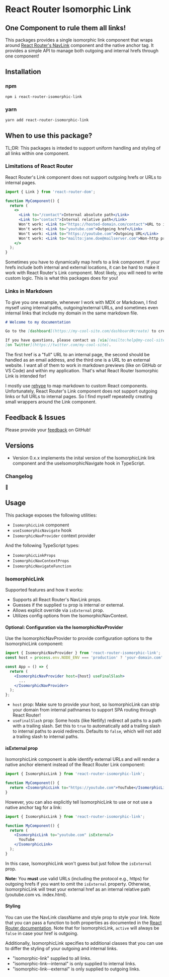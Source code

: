 # React Router Isomorphic Link

## One Component to rule them all links!

This packages provides a single isomorphic link component that wraps around [React Router's NavLink](https://v5.reactrouter.com/web/api/NavLink) component and the native anchor tag. It provides a simple API to manage both outgoing and internal hrefs through one component!

## Installation

### npm

```bash
npm i react-router-isomorphic-link
```

### yarn

```bash
yarn add react-router-isomorphic-link
```

## When to use this package?

TL;DR: This packages is inteded to support uniform handling and styling of all links within one component.

### Limitations of React Router

React Router's Link component does not support outgoing hrefs or URLs to internal pages.

```jsx
import { Link } from 'react-router-dom';

function MyComponent() {
  return (
    <>
      <Link to="/contact">Internal absolute path</Link>
      <Link to="contact">Internal relative path</Link>
      Won't work: <Link to="https://hosted-domain.com/contact">URL to internal absolute path</Link>
      Won't work: <Link to="youtube.com">Outgoing href</Link>
      Won't work: <Link to="https://youtube.com">Outgoing URL</Link>
      Won't work: <Link to="mailto:jane.doe@mailserver.com">Non-http protocol href</Link>
    </>
  );
}
```

Sometimes you have to dynamically map hrefs to a link component. If your hrefs include both internal and external locations, it can be hard to make it work with React Router's Link component. Most likely, you will need to write custom logic. This is what this packages does for you!

### Links in Markdown

To give you one example, whenever I work with MDX or Markdown, I find myself using internal paths, outgoing/external URLs, and sometimes even internal links that include my domain in the same markdown file.

```markdown
# Welcome to my documentation

Go to the [dashboard](https://my-cool-site.com/dashboard#create) to create a new project.

If you have questions, please contact us [via](mailto:help@my-cool-site.com) or
[on Twitter](https://twitter.com/my-cool-site).
```

The first href is a "full" URL to an internal page, the second should be handled as an email address, and the third one is a URL to an external website. I want all of them to work in markdown previews (like on GitHub or VS Code) and within my application. That's what React Router Isomorphic Link is intended for!

I mostly use [rehype](https://www.npmjs.com/package/rehype) to map markdown to custom React components. Unfortunately, React Router's Link component does not support outgoing links or full URLs to internal pages. So I find myself repeatedly creating small wrappers around the Link component.

## Feedback & Issues

Please provide your [feedback](https://github.com/andrelandgraf/react-router-isomorphic-link/issues) on GitHub!

## Versions

- Version 0.x.x implements the inital version of the IsomorphicLink link component and the useIsomorphicNavigate hook in TypeScript.

### Changelog

👀

## Usage

This package exposes the following utilities:

- `IsomorphicLink` component
- `useIsomorphicNavigate` hook
- `IsomorphicNavProvider` context provider

And the following TypeScript types:

- `IsomorphicLinkProps`
- `IsomorphicNavContextProps`
- `IsomorphicNavigateFunction`

### IsomorphicLink

Supported features and how it works:

- Supports all React Router's NavLink props.
- Guesses if the supplied `to` prop is internal or external.
- Allows explicit override via `isExternal` prop.
- Utilizes config options from the IsomorphicNavContext.

#### Optional: Configuration via the IsomorphicNavProvider

Use the IsomorphicNavProvider to provide configuration options to the IsomorphicLink component:

```jsx
import { IsomorphicNavProvider } from 'react-router-isomorphic-link';
const host = process.env.NODE_ENV === 'production' ? 'your-domain.com' : 'localhost:3000';

const App = () => {
  return (
    <IsomorphicNavProvider host={host} useFinalSlash>
      ...
    </IsomorphicNavProvider>
  );
};
```

- `host` prop: Make sure to provide your host, so IsomorphicLink can strip your domain from internal pathnames to support SPA routing through React Router!
- `useFinalSlash` prop: Some hosts (like Netlify) redirect all paths to a path with a trailing slash. Set this to `true` to automatically add a trailing slash to internal paths to avoid redirects. Defaults to `false`, which will not add a trailing slash to internal paths.

#### isExternal prop

IsomorphicLink component is able identify external URLs and will render a native anchor element instead of the React Router Link component:

```jsx
import { IsomorphicLink } from 'react-router-isomorphic-link';

function MyComponent() {
  return <IsomorphicLink to="https://youtube.com">YouTube</IsomorphicLink>;
}
```

However, you can also explicitly tell IsomorphicLink to use or not use a native anchor tag for a link:

```jsx
import { IsomorphicLink } from 'react-router-isomorphic-link';

function MyComponent() {
  return (
    <IsomorphicLink to="youtube.com" isExternal>
      YouTube
    </IsomorphicLink>
  );
}
```

In this case, IsomorphicLink won't guess but just follow the `isExternal` prop.

**Note:** You **must** use valid URLs (including the protocol e.g., https) for outgoing hrefs if you want to omit the `isExternal` property. Otherwise, IsomorphicLink will treat your external href as an internal relative path (youtube.com vs. index.html).

#### Styling

You can use the NavLink className and style prop to style your link. Note that you can pass a function to both properties as documented in the [React Router documentation](https://v5.reactrouter.com/web/api/NavLink/classname-string-func). Note that for IsomorphicLink, `active` will always be `false` in case your href is outgoing.

Additionally, IsomorphicLink specifies to additional classes that you can use to differ the styling of your outgoing and internal links.

- "isomorphic-link" supplied to all links.
- "isomorphic-link--internal" is only supplied to internal links.
- "isomorphic-link--external" is only supplied to outgoing links.
